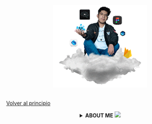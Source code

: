 <!-- code IMG -->
<div align="center">
<a href="http://www.bastndev.com/"><img width="50%" src="@bastndev/IMG/Gif/gohit.gif" title="bastndev.com"></a>
</div></br>

[Volver al principio](#lucas)
<!-- ABOUT ME -->
<details >
<summary align="center"><b>ABOUT ME</b> <img width="11.5px" src="https://raw.githubusercontent.com/bastndev/GitHub_Emoji.gif/main/assets/gif/vr%20(14).gif"> </summary>

<div >
<img align="left" width="13%" src="@bastndev/IMG/blok2.png"/>
<img align="right" width="13%" src="@bastndev/IMG/blok2.png"/>
  <h6 id="lucas">
    Hey, I'm <a href="https://www.linkedin.com/in/bastndev/">Gohit bastian </a>and I'm from Peru 🇵🇪. Currently, I'm working<a href="https://www.bastndev.com/"> @bastndev </a>. In my personal projects .I'm interested in developing applications that have integrated artificial intelligence. If you want me to be part of your team, you can <img width="15px" src="https://raw.githubusercontent.com/bastndev/GitHub_Emoji.gif/main/assets/gif/dt%20(83).gif">
  </h6>
</pre>
  <h5 align="center">
  ➥ <a href="https://www.linkedin.com/in/bastndev/" > My interests: </a> • Artificial Intelligence | • Mobile Development | • UI/UX
  </h5>
</div>

<!-- STATISTICS graph -->
[![Ashutosh's github activity graph](https://github-readme-activity-graph.vercel.app/graph?username=bastndev&bg_color=0d1117&color=96989C&line=00b3ff&point=f9fafa&area=true&hide_border=true)](https://github.com/ashutosh00710/github-readme-activity-graph)

<!-- SOCIAL MEDIA -->
<pre>
┌──┤ WHOAMI ├─────────▰▰▰
│
├─▣ VAPT
├─▣ Author of seeker and finalrecon
├─▣ <a href="#">thewhiteh4t's Blog</a>
├─▣ I am mostly available at <a href="#">The White Circle</a>
│
└───────────────────────────────▰▰▰

┌──┤ SOCIAL ├─────────▰▰▰
│
├─◈ <a href="#">𝕏</a>
├─◈ <a href="#">YouTube</a>
├─◈ <a href="#">Telegram</a>
├─◈ <a href="#">LinkedIn</a>
│
└───────────────────────────────▰▰▰
</pre>

<!-- <div > -->
<p><img align="right" width="20%" src="https://profile-counter.glitch.me/{bastndev}/count.svg"/></p>
<!-- </div> -->


<!-- [Volver al principio](#lucas) -->
</details>

